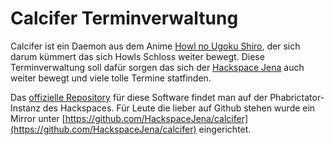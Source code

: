 # Calcifer Terminverwaltung

Calcifer ist ein Daemon aus dem Anime [Howl no Ugoku Shiro](http://anidb.net/perl-bin/animedb.pl?show=anime&aid=1218), der sich darum kümmert das sich Howls Schloss weiter bewegt. Diese Terminverwaltung soll dafür sorgen das sich der [Hackspace Jena](https://www.krautspace.de/) auch weiter bewegt und viele tolle Termine statfinden.

Das [offizielle Repository](https://phablab.krautspace.de/diffusion/C/) für diese Software findet man auf der Phabrictator-Instanz des Hackspaces. Für Leute die lieber auf Github stehen wurde ein Mirror unter [https://github.com/HackspaceJena/calcifer](https://github.com/HackspaceJena/calcifer) eingerichtet.